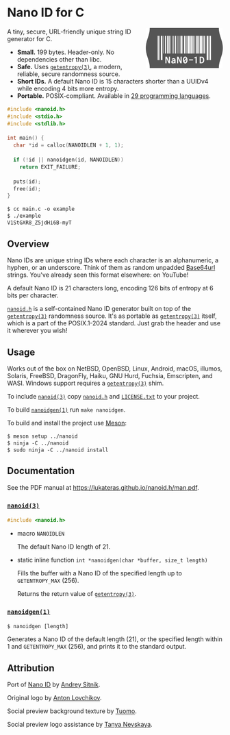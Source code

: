 # Nano ID for C

<img src="logo.svg" align="right" alt="Logo" width="180" height="94">

A tiny, secure, URL-friendly unique string ID generator for C.

- **Small.** 199 bytes. Header-only. No dependencies other than libc.
- **Safe.** Uses [`getentropy(3)`][], a modern, reliable, secure randomness source.
- **Short IDs.** A default Nano ID is 15 characters shorter than a UUIDv4 while
  encoding 4 bits more entropy.
- **Portable.** POSIX-compliant. Available in [29 programming languages][ports].

```c
#include <nanoid.h>
#include <stdio.h>
#include <stdlib.h>

int main() {
  char *id = calloc(NANOIDLEN + 1, 1);

  if (!id || nanoidgen(id, NANOIDLEN))
    return EXIT_FAILURE;

  puts(id);
  free(id);
}
```

```
$ cc main.c -o example
$ ./example
V1StGXR8_Z5jdHi6B-myT
```

[ports]: https://github.com/ai/nanoid#other-programming-languages

## Overview

Nano IDs are unique string IDs where each character is an alphanumeric, a
hyphen, or an underscore. Think of them as random unpadded [Base64url][]
strings. You've already seen this format elsewhere: on YouTube!

A default Nano ID is 21 characters long, encoding 126 bits of entropy at 6 bits
per character.

[`nanoid.h`][] is a self-contained Nano ID generator built on top of the
[`getentropy(3)`][] randomness source. It's as portable as [`getentropy(3)`][]
itself, which is a part of the POSIX.1-2024 standard. Just grab the header and
use it wherever you wish!

[Base64url]: https://datatracker.ietf.org/doc/html/rfc4648#section-5

## Usage

Works out of the box on NetBSD, OpenBSD, Linux, Android, macOS, illumos,
Solaris, FreeBSD, DragonFly, Haiku, GNU Hurd, Fuchsia, Emscripten, and WASI.
Windows support requires a [`getentropy(3)`][] shim.

To include [`nanoid(3)`][] copy [`nanoid.h`][] and [`LICENSE.txt`][] to your
project.

To build [`nanoidgen(1)`][] run `make nanoidgen`.

To build and install the project use [Meson][]:

```
$ meson setup ../nanoid
$ ninja -C ../nanoid
$ sudo ninja -C ../nanoid install
```

[`nanoid.h`]: nanoid.h
[`LICENSE.txt`]: LICENSE.txt

[Meson]: https://meson.build

## Documentation

See the PDF manual at <https://lukateras.github.io/nanoid.h/man.pdf>.

### [`nanoid(3)`][]

```c
#include <nanoid.h>
```

- macro `NANOIDLEN`

  The default Nano ID length of 21.

- static inline function `int *nanoidgen(char *buffer, size_t length)`

  Fills the buffer with a Nano ID of the specified length up to
  `GETENTROPY_MAX` (256).

  Returns the return value of [`getentropy(3)`][].

### [`nanoidgen(1)`][]

```
$ nanoidgen [length]
```

Generates a Nano ID of the default length (21), or the specified length within
1 and `GETENTROPY_MAX` (256), and prints it to the standard output.

[`getentropy(3)`]: https://pubs.opengroup.org/onlinepubs/9799919799/functions/getentropy.html
[`nanoid(3)`]: https://lukateras.github.io/nanoid.h/man/nanoid.3.html
[`nanoidgen(1)`]: https://lukateras.github.io/nanoid.h/man/nanoidgen.1.html

## Attribution

Port of [Nano ID](https://github.com/ai/nanoid) by [Andrey Sitnik](https://sitnik.ru).

Original logo by [Anton Lovchikov](https://github.com/antiflasher).

Social preview background texture by [Tuomo](https://x.com/tuomodesign).

Social preview logo assistance by [Tanya Nevskaya](https://github.com/unparalloser).
